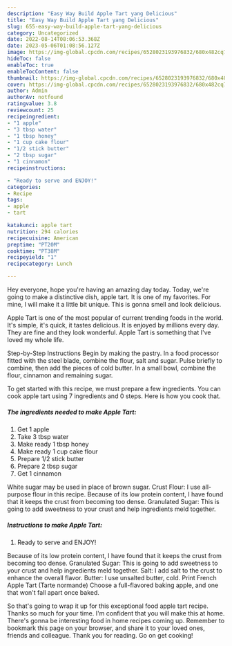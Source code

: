 ```yaml
---
description: "Easy Way Build Apple Tart yang Delicious"
title: "Easy Way Build Apple Tart yang Delicious"
slug: 655-easy-way-build-apple-tart-yang-delicious
category: Uncategorized
date: 2022-08-14T08:06:53.368Z
date: 2023-05-06T01:08:56.127Z
image: https://img-global.cpcdn.com/recipes/6528023193976832/680x482cq70/apple-tart-recipe-main-photo.jpg
hideToc: false
enableToc: true
enableTocContent: false
thumbnail: https://img-global.cpcdn.com/recipes/6528023193976832/680x482cq70/apple-tart-recipe-main-photo.jpg
cover: https://img-global.cpcdn.com/recipes/6528023193976832/680x482cq70/apple-tart-recipe-main-photo.jpg
author: Admin
authorAv: notfound
ratingvalue: 3.8
reviewcount: 25
recipeingredient:
- "1 apple"
- "3 tbsp water"
- "1 tbsp honey"
- "1 cup cake flour"
- "1/2 stick butter"
- "2 tbsp sugar"
- "1 cinnamon"
recipeinstructions:

- "Ready to serve and ENJOY!"
categories:
- Recipe
tags:
- apple
- tart

katakunci: apple tart 
nutrition: 294 calories
recipecuisine: American
preptime: "PT20M"
cooktime: "PT38M"
recipeyield: "1"
recipecategory: Lunch

---
```



Hey everyone, hope you're having an amazing day today. Today, we're going to make a distinctive dish, apple tart. It is one of my favorites. For mine, I will make it a little bit unique. This is gonna smell and look delicious.

Apple Tart is one of the most popular of current trending foods in the world. It's simple, it's quick, it tastes delicious. It is enjoyed by millions every day. They are fine and they look wonderful. Apple Tart is something that I've loved my whole life.

Step-by-Step Instructions Begin by making the pastry. In a food processor fitted with the steel blade, combine the flour, salt and sugar. Pulse briefly to combine, then add the pieces of cold butter. In a small bowl, combine the flour, cinnamon and remaining sugar.


To get started with this recipe, we must prepare a few ingredients. You can cook apple tart using 7 ingredients and 0 steps. Here is how you cook that.

<!--inarticleads1-->

##### The ingredients needed to make Apple Tart:

1. Get 1 apple
1. Take 3 tbsp water
1. Make ready 1 tbsp honey
1. Make ready 1 cup cake flour
1. Prepare 1/2 stick butter
1. Prepare 2 tbsp sugar
1. Get 1 cinnamon


White sugar may be used in place of brown sugar. Crust Flour: I use all-purpose flour in this recipe. Because of its low protein content, I have found that it keeps the crust from becoming too dense. Granulated Sugar: This is going to add sweetness to your crust and help ingredients meld together. 

<!--inarticleads2-->

##### Instructions to make Apple Tart:


1. Ready to serve and ENJOY!

Because of its low protein content, I have found that it keeps the crust from becoming too dense. Granulated Sugar: This is going to add sweetness to your crust and help ingredients meld together. Salt: I add salt to the crust to enhance the overall flavor. Butter: I use unsalted butter, cold. Print French Apple Tart (Tarte normande) Choose a full-flavored baking apple, and one that won&#39;t fall apart once baked. 

So that's going to wrap it up for this exceptional food apple tart recipe. Thanks so much for your time. I'm confident that you will make this at home. There's gonna be interesting food in home recipes coming up. Remember to bookmark this page on your browser, and share it to your loved ones, friends and colleague. Thank you for reading. Go on get cooking!
